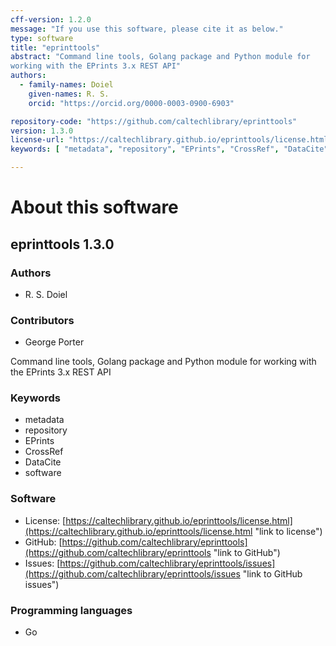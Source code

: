 ```yaml
---
cff-version: 1.2.0
message: "If you use this software, please cite it as below."
type: software
title: "eprinttools"
abstract: "Command line tools, Golang package and Python module for
working with the EPrints 3.x REST API"
authors:
  - family-names: Doiel
    given-names: R. S.
    orcid: "https://orcid.org/0000-0003-0900-6903"

repository-code: "https://github.com/caltechlibrary/eprinttools"
version: 1.3.0
license-url: "https://caltechlibrary.github.io/eprinttools/license.html"
keywords: [ "metadata", "repository", "EPrints", "CrossRef", "DataCite", "software" ]

---
```


About this software
===================

## eprinttools 1.3.0

### Authors

- R. S. Doiel

### Contributors

- George Porter

Command line tools, Golang package and Python module for working with
the EPrints 3.x REST API

### Keywords

- metadata
- repository
- EPrints
- CrossRef
- DataCite
- software

### Software

- License: [https://caltechlibrary.github.io/eprinttools/license.html](https://caltechlibrary.github.io/eprinttools/license.html "link to license")
- GitHub: [https://github.com/caltechlibrary/eprinttools](https://github.com/caltechlibrary/eprinttools "link to GitHub")
- Issues: [https://github.com/caltechlibrary/eprinttools/issues](https://github.com/caltechlibrary/eprinttools/issues "link to GitHub issues")


### Programming languages

- Go


